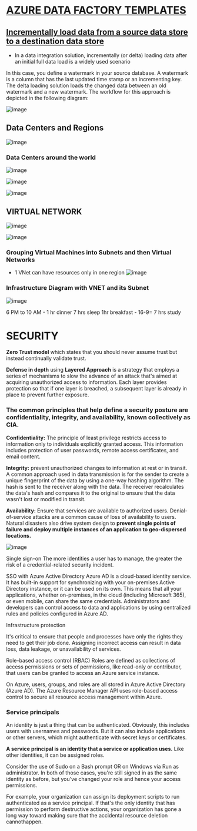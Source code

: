 # [AZURE DATA FACTORY TEMPLATES](https://docs.microsoft.com/en-gb/azure/data-factory/solution-templates-introduction)

## [Incrementally load data from a source data store to a destination data store](https://docs.microsoft.com/en-gb/azure/data-factory/tutorial-incremental-copy-overview)

* In a data integration solution, incrementally (or delta) loading data after an initial full data load is a widely used scenario

In this case, you define a watermark in your source database. A watermark is a column that has the last updated time stamp or an incrementing key. The delta loading solution loads the changed data between an old watermark and a new watermark. The workflow for this approach is depicted in the following diagram:

![image](https://user-images.githubusercontent.com/68102477/129472579-00bed116-bff1-42ca-bd38-9cef3b134ddd.png)



## Data Centers and Regions

![image](https://user-images.githubusercontent.com/68102477/130002983-96a70de6-33b9-40f4-9b37-b24532893b9f.png)

### Data Centers around the world
![image](https://user-images.githubusercontent.com/68102477/130003031-d0f6e986-1858-4fd9-9168-dda462b7268c.png)

![image](https://user-images.githubusercontent.com/68102477/130003169-5b4f5832-3688-4913-bed0-3582ec9f915d.png)

![image](https://user-images.githubusercontent.com/68102477/130008055-a32d2215-8825-4ea8-880b-a3892f01a8f3.png)





## VIRTUAL NETWORK

![image](https://user-images.githubusercontent.com/68102477/130000259-f907a8ff-18db-44c8-b064-9d715af15666.png)

![image](https://user-images.githubusercontent.com/68102477/130000405-4a17bef1-821c-4b06-a723-0595ffd2e718.png)

### Grouping Virtual Machines into Subnets and then Virtual Networks
* 1 VNet can have resources only in one region
![image](https://user-images.githubusercontent.com/68102477/130014230-841f64ee-21cc-4e19-a1d5-358e73818ba7.png)


### Infrastructure Diagram with VNET and its Subnet
![image](https://user-images.githubusercontent.com/68102477/130002786-b10a10d7-f0b6-4f2b-83c0-ee92c61bdea5.png)


6 PM to 10 AM - 1 hr dinner 7 hrs sleep 1hr breakfast - 16-9= 7 hrs study

# SECURITY

**Zero Trust model** 
which states that you should never assume trust but instead continually validate trust. 

**Defense in depth** using **Layered Approach**
is a strategy that employs a series of mechanisms to slow the advance of an attack that's aimed at acquiring unauthorized access to information. Each layer provides protection so that if one layer is breached, a subsequent layer is already in place to prevent further exposure.

### The common principles that help define a security posture are confidentiality, integrity, and availability, known collectively as CIA.

**Confidentiality:** The principle of least privilege restricts access to information only to individuals explicitly granted access. This information includes protection of user passwords, remote access certificates, and email content.

**Integrity:** prevent unauthorized changes to information at rest or in transit. A common approach used in data transmission is for the sender to create a unique fingerprint of the data by using a one-way hashing algorithm. The hash is sent to the receiver along with the data. The receiver recalculates the data's hash and compares it to the original to ensure that the data wasn't lost or modified in transit.

**Availability:** Ensure that services are available to authorized users. Denial-of-service attacks are a common cause of loss of availability to users. Natural disasters also drive system design to **prevent single points of failure and deploy multiple instances of an application to geo-dispersed locations.**

![image](https://user-images.githubusercontent.com/68102477/130031292-f1bbb218-906d-4b68-a723-e80f1470dcf0.png)


Single sign-on
The more identities a user has to manage, the greater the risk of a credential-related security incident. 

SSO with Azure Active Directory
Azure AD is a cloud-based identity service. It has built-in support for synchronizing with your on-premises Active Directory instance, or it can be used on its own. This means that all your applications, whether on-premises, in the cloud (including Microsoft 365), or even mobile, can share the same credentials. Administrators and developers can control access to data and applications by using centralized rules and policies configured in Azure AD.

Infrastructure protection

 It's critical to ensure that people and processes have only the rights they need to get their job done. Assigning incorrect access can result in data loss, data leakage, or unavailability of services.
 

Role-based access control (RBAC)
Roles are defined as collections of access permissions or sets of permissions, like read-only or contributor, that users can be granted to access an Azure service instance.
 

 
 On Azure, users, groups, and roles are all stored in Azure Active Directory (Azure AD). The Azure Resource Manager API uses role-based access control to secure all resource access management within Azure.
 
### Service principals

An identity is just a thing that can be authenticated. Obviously, this includes users with usernames and passwords. But it can also include applications or other servers, which might authenticate with secret keys or certificates.

**A service principal is an identity that a service or application uses.** Like other identities, it can be assigned roles.
 
Consider the use of Sudo on a Bash prompt OR on Windows via Run as administrator. In both of those cases, you're still signed in as the same identity as before, but you've changed your role and hence your access permissions.
 
For example, your organization can assign its deployment scripts to run authenticated as a service principal. If that's the only identity that has permission to perform destructive actions, your organization has gone a long way toward making sure that the accidental resource deletion cannothappen.


 
 
 
 
 
 













